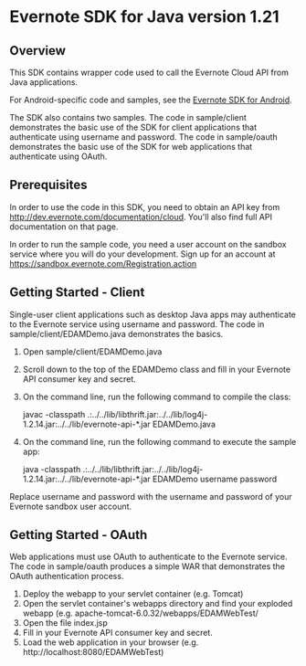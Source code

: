 Evernote SDK for Java version 1.21
==========================================

Overview
--------
This SDK contains wrapper code used to call the Evernote Cloud API from Java applications.

For Android-specific code and samples, see the [Evernote SDK for Android](http://www.github.com/evernote/evernote-sdk-android).

The SDK also contains two samples. The code in sample/client demonstrates the basic use of the SDK for client applications that authenticate using username and password. The code in sample/oauth demonstrates the basic use of the SDK for web  applications that authenticate using OAuth.

Prerequisites
-------------
In order to use the code in this SDK, you need to obtain an API key from http://dev.evernote.com/documentation/cloud. You'll also find full API documentation on that page.

In order to run the sample code, you need a user account on the sandbox service where you will do your development. Sign up for an account at https://sandbox.evernote.com/Registration.action 

Getting Started - Client
------------------------
Single-user client applications such as desktop Java apps may authenticate to the Evernote service using username and password. The code in sample/client/EDAMDemo.java demonstrates the basics.

1. Open sample/client/EDAMDemo.java
2. Scroll down to the top of the EDAMDemo class and fill in your Evernote API consumer key and secret.
3. On the command line, run the following command to compile the class:

    javac -classpath .:../../lib/libthrift.jar:../../lib/log4j-1.2.14.jar:../../lib/evernote-api-*.jar EDAMDemo.java
4. On the command line, run the following command to execute the sample app:

    java -classpath .:../../lib/libthrift.jar:../../lib/log4j-1.2.14.jar:../../lib/evernote-api-*.jar EDAMDemo username password

Replace username and password with the username and password of your Evernote sandbox user account.

Getting Started - OAuth
-----------------------
Web applications must use OAuth to authenticate to the Evernote service. The code in sample/oauth produces a simple WAR that demonstrates the OAuth authentication process.

1. Deploy the webapp to your servlet container (e.g. Tomcat)
2. Open the servlet container's webapps directory and find your exploded webapp (e.g. apache-tomcat-6.0.32/webapps/EDAMWebTest/
3. Open the file index.jsp
4. Fill in your Evernote API consumer key and secret.
5. Load the web application in your browser (e.g. http://localhost:8080/EDAMWebTest) 
